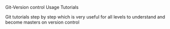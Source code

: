 Git-Version control Usage Tutorials

Git tutorials step by step which is very useful for all levels to understand and become masters on version control
